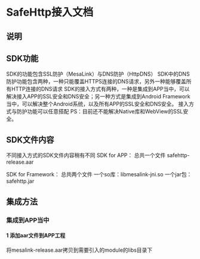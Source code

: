 # SafeHttp接入文档 
## 说明

## SDK功能
SDK的功能包含SSL防护（MesaLink）与DNS防护（HttpDNS）
SDK中的DNS防护功能包含两种，一种只能覆盖HTTPS连接的DNS请求，另外一种能够覆盖所有HTTP连接的DNS请求
SDK的接入方式有两种，一种是集成到APP当中，可以解决接入APP的SSL安全和DNS安全；另一种方式是集成到Android Framework当中，可以解决整个Android系统，以及所有APP的SSL安全和DNS安全。
接入方式与防护功能可以任意搭配
PS：目前还不能解决Native库和WebView的SSL安全。

## SDK文件内容
不同接入方式的SDK文件内容稍有不同
SDK for APP：
总共一个文件
safehttp-release.aar

SDK for Framework：
总共两个文件
一个so库：libmesalink-jni.so
一个jar包：safehttp.jar

## 集成方法
### 集成到APP当中
#### 1 添加aar文件到APP工程
将mesalink-release.aar拷贝到需要引入的module的libs目录下
